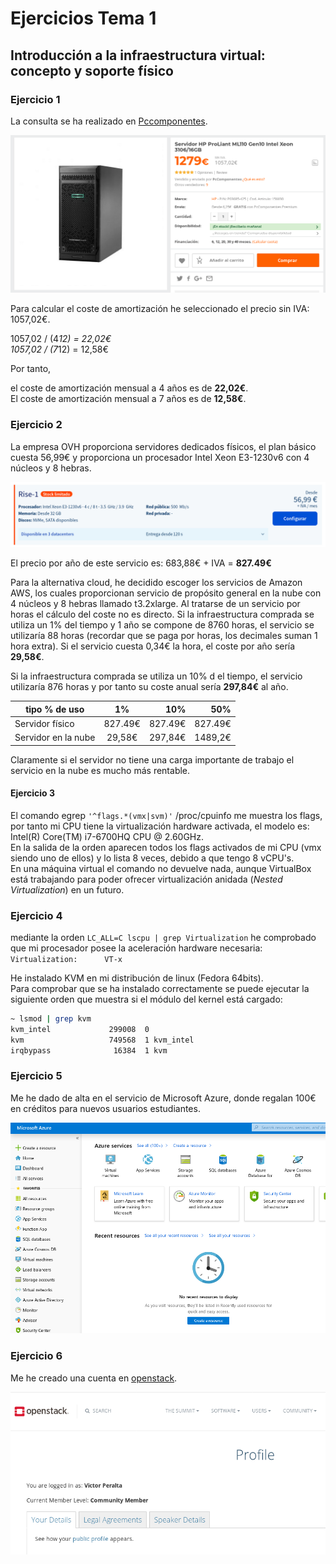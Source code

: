 # Ejercicios Tema 1
## Introducción a la infraestructura virtual: concepto y soporte físico

### Ejercicio 1
La consulta se ha realizado en [Pccomponentes](https://www.pccomponentes.com/servidor-hp-proliant-ml110-gen10-intel-xeon-3106-16gb).

![imagen](img/t1/ej1server.png)

Para calcular el coste de amortización he seleccionado el precio sin IVA: 1057,02€.

1057,02 / (4*12) = 22,02€  
1057,02 / (7*12) = 12,58€

Por tanto, 

el coste de amortización mensual a 4 años es de __22,02€__.  
El coste de amortización mensual a 7 años es de __12,58€__.

### Ejercicio 2

La empresa OVH proporciona servidores dedicados físicos, el plan básico cuesta 56,99€ y proporciona un procesador  Intel Xeon E3-1230v6 con 4 núcleos y 8 hebras.

![imagen](img/t1/ej2ovh.png)

El precio por año de este servicio es: 683,88€ + IVA = __827.49€__

Para la alternativa cloud, he decidido escoger los servicios de Amazon AWS, los cuales proporcionan servicio de propósito general en la nube con 4 núcleos y 8 hebras llamado t3.2xlarge.
Al tratarse de un servicio por horas el cálculo del coste no es directo.
Si la infraestructura comprada se utiliza un 1% del tiempo y 1 año se compone de 8760 horas, el servicio se utilizaría 88 horas (recordar que se paga por horas, los decimales suman 1 hora extra). Si el servicio cuesta 0,34€ la hora, el coste por año sería __29,58€__.

Si la infraestructura comprada se utiliza un 10% d el tiempo, el servicio utilizaría 876 horas y por tanto su coste anual sería __297,84€__ al año.

| tipo \% de uso      |   1%    |   10%   |   50%   |
| ------------------- |:-------:| -------:| -------:|
| Servidor físico     | 827.49€ | 827.49€ | 827.49€ |
| Servidor en la nube | 29,58€  | 297,84€ | 1489,2€ |

Claramente si el servidor no tiene una carga importante de trabajo el servicio en la nube es mucho más rentable.

#### Ejercicio 3
El comando egrep `'^flags.*(vmx|svm)'` /proc/cpuinfo me muestra los flags, por tanto mi CPU tiene la virtualización hardware activada, el modelo es: Intel(R) Core(TM) i7-6700HQ CPU @ 2.60GHz.\
En la salida de la orden aparecen todos los flags activados de mi CPU (vmx siendo uno de ellos) y lo lista 8 veces, debido a que tengo 8 vCPU's.\
En una máquina virtual el comando no devuelve nada, aunque VirtualBox está trabajando para poder ofrecer virtualización anidada (_Nested Virtualization_) en un futuro.

### Ejercicio 4
mediante la orden `LC_ALL=C lscpu | grep Virtualization` he comprobado que mi procesador posee la aceleración hardware necesaria:\
`Virtualization:      VT-x`

He instalado KVM en mi distribución de linux (Fedora 64bits).\
Para comprobar que se ha instalado correctamente se puede ejecutar la siguiente orden que muestra si el módulo del kernel está cargado:

```bash
~ lsmod | grep kvm
kvm_intel             299008  0
kvm                   749568  1 kvm_intel
irqbypass              16384  1 kvm
```

### Ejercicio 5
Me he dado de alta en el servicio de Microsoft Azure, donde regalan 100€ en créditos para nuevos usuarios estudiantes.

![imagen](img/t1/ej5azure.png)

### Ejercicio 6

Me he creado una cuenta en [openstack](https://www.openstack.org/).

![imagen](img/t1/ej6.png)
